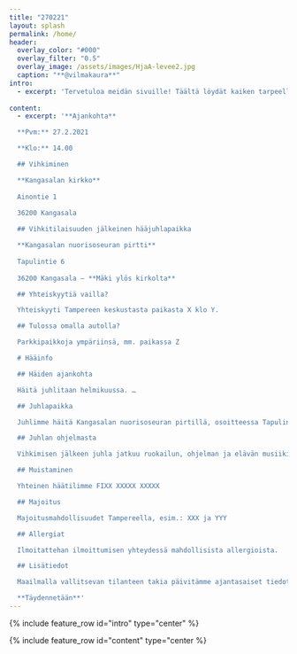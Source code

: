 ```yaml
---
title: "270221"
layout: splash
permalink: /home/
header:
  overlay_color: "#000"
  overlay_filter: "0.5"
  overlay_image: /assets/images/HjaA-levee2.jpg
  caption: "**@vilmakaura**"
intro: 
  - excerpt: 'Tervetuloa meidän sivuille! Täältä löydät kaiken tarpeellisen tiedon hääjuhlaamme liittyen.'
  
content:
  - excerpt: '**Ajankohta**  

  **Pvm:** 27.2.2021

  **Klo:** 14.00

  ## Vihkiminen

  **Kangasalan kirkko**  
  
  Ainontie 1  
  
  36200 Kangasala

  ## Vihkitilaisuuden jälkeinen hääjuhlapaikka

  **Kangasalan nuorisoseuran pirtti**  
  
  Tapulintie 6  
  
  36200 Kangasala – **Mäki ylös kirkolta**

  ## Yhteiskyytiä vailla?

  Yhteiskyyti Tampereen keskustasta paikasta X klo Y.

  ## Tulossa omalla autolla?

  Parkkipaikkoja ympäriinsä, mm. paikassa Z

  # Hääinfo

  ## Häiden ajankohta

  Häitä juhlitaan helmikuussa. …

  ## Juhlapaikka

  Juhlimme häitä Kangasalan nuorisoseuran pirtillä, osoitteessa Tapulintie 6. Matka kirkolta juhlapaikalle on lyhyt, mutta mäkinen. Juhlapaikalla on rajallisesti paikoitustilaa.

  ## Juhlan ohjelmasta

  Vihkimisen jälkeen juhla jatkuu ruokailun, ohjelman ja elävän musiikin tahdissa. …

  ## Muistaminen

  Yhteinen häätilimme FIXX XXXXX XXXXX

  ## Majoitus

  Majoitusmahdollisuudet Tampereella, esim.: XXX ja YYY

  ## Allergiat

  Ilmoitattehan ilmoittumisen yhteydessä mahdollisista allergioista.

  ## Lisätiedot

  Maailmalla vallitsevan tilanteen takia päivitämme ajantasaiset tiedot hääjuhlastamme tälle sivustolle.

  **Täydennetään**'
---
```


{% include feature_row id="intro" type="center" %}

{% include feature_row id="content" type="center %}
